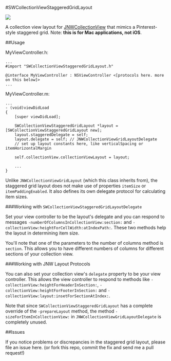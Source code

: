 #SWCollectionViewStaggeredGridLayout

![](https://raw.githubusercontent.com/spilliams/SWCollectionViewStaggeredGridLayout/master/screenshot.png)

A collection view layout for [JNWCollectionView](https://github.com/jwilling/JNWCollectionView) that mimics a Pinterest-style staggered grid. Note: **this is for Mac applications, not iOS**.

##Usage

MyViewController.h:

    ...
    #import "SWCollectionViewStaggeredGridLayout.h"
    
    @interface MyViewController : NSViewController <[protocols here. more on this below]>
    ...

MyViewController.m:

    ...
    - (void)viewDidLoad
    {
        [super viewDidLoad];
        
        SWCollectionViewStaggeredGridLayout *layout = [SWCollectionViewStaggeredGridLayout new];
        layout.staggeredDelegate = self;
        layout.delegate = self; // JNWCollectionViewGridLayoutDelegate
        // set up layout constants here, like verticalSpacing or itemHorizontalMargin
        
        self.collectionView.collectionViewLayout = layout;
        
        ...
    }

Unlike `JNWCollectionViewGridLayout` (which this class inherits from), the staggered grid layout does not make use of properties `itemSize` or `itemPaddingEnabled`. It also defines its own delegate protocol for calculating item sizes.

###Working with `SWCollectionViewStaggeredGridLayoutDelegate`

Set your view controller to be the layout's delegate and you can respond to messages `-numberOfColumnsInCollectionView:section:` and `-collectionView:heightForCellWidth:atIndexPath:`. These two methods help the layout in determining item size.

You'll note that one of the parameters to the number of columns method is `section`. This allows you to have different numbers of columns for different sections of your collection view.

###Working with JNW Layout Protocols

You can also set your collection view's `delegate` property to be your view controller. This allows the view controller to respond to methods like `-collectionView:heightForHeaderInSection:`, `-collectionView:heightForFooterInSection:` and `-collectionView:layout:insetForSectionAtIndex:`.

Note that since `SWCollectionViewStaggeredGridLayout` has a complete override of the `-prepareLayout` method, the method `-sizeForItemInCollectionView:` in `JNWCollectionViewGridLayoutDelegate` is completely unused.

##Issues

If you notice problems or discrepancies in the staggered grid layout, please file an issue here. (or fork this repo, commit the fix and send me a pull request!)
